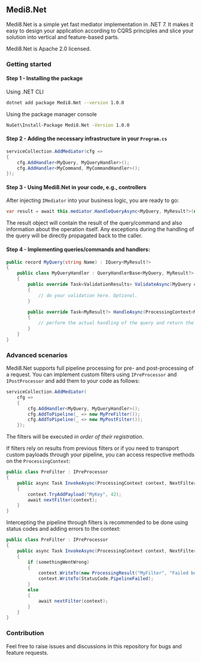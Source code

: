 ﻿## Medi8.Net

Medi8.Net is a simple yet fast mediator implementation in .NET 7.
It makes it easy to design your application according to CQRS principles and slice your solution into vertical and feature-based parts.

Medi8.Net is Apache 2.0 licensed.

### Getting started

#### Step 1 - Installing the package
Using .NET CLI
```bash
dotnet add package Medi8.Net --version 1.0.0
```

Using the package manager console
```bash
NuGet\Install-Package Medi8.Net -Version 1.0.0
```

#### Step 2 - Adding the necessary infrastructure in your `Program.cs`

```csharp
serviceCollection.AddMediator(cfg =>
{
    cfg.AddHandler<MyQuery, MyQueryHandler>();
    cfg.AddHandler<MyCommand, MyCommandHandler>();
});
```

#### Step 3 - Using Medi8.Net in your code, e.g., controllers

After injecting `IMediator` into your business logic, you are ready to go:
```csharp
var result = await this.mediator.HandleQueryAsync<MyQuery, MyResult?>(new MyQuery(...), CancellationToken.None);
```

The result object will contain the result of the query/command and also information about the operation itself.
Any exceptions during the handling of the query will be directly propagated back to the caller.

#### Step 4 - Implementing queries/commands and handlers:
```csharp
public record MyQuery(string Name) : IQuery<MyResult?>
{
    public class MyQueryHandler : QueryHandlerBase<MyQuery, MyResult?>
    {
        public override Task<ValidationResults> ValidateAsync(MyQuery command, CancellationToken token)
        {
            // do your validation here. Optional.
        }

        public override Task<MyResult?> HandleAsync(ProcessingContext<MyQuery, MyResult?> context)
        {
            // perform the actual handling of the query and return the result
        }
    }
}
```

### Advanced scenarios
Medi8.Net supports full pipeline processing for pre- and post-processing of a request.
You can implement custom filters using `IPreProcessor` and `IPostProcessor` and add them to your
code as follows:

```csharp
serviceCollection.AddMediator(
    cfg =>
    {
        cfg.AddHandler<MyQuery, MyQueryHandler>();
        cfg.AddToPipeline(_ => new MyPreFilter());
        cfg.AddToPipeline(_ => new MyPostFilter());
    });
```

The filters will be executed _in order of their registration_.

If filters rely on results from previous filters or if you need to transport custom payloads through your pipeline,
you can access respective methods on the `ProcessingContext`:
```csharp
public class PreFilter : IPreProcessor
{
    public async Task InvokeAsync(ProcessingContext context, NextFilter nextFilter)
    {
        context.TryAddPayload("MyKey", 42);
        await nextFilter(context);
    }
}
```

Intercepting the pipeline through filters is recommended to be done using status codes and adding errors to the context:
```csharp
public class PreFilter : IPreProcessor
{
    public async Task InvokeAsync(ProcessingContext context, NextFilter nextFilter)
    {
        if (somethingWentWrong)
        {
            context.WriteTo(new ProcessingResult("MyFilter", "Failed because of reason..."));
            context.WriteTo(StatusCode.PipelineFailed);
        }
        else
        {
            await nextFilter(context);
        }
    }
}
```

### Contribution

Feel free to raise issues and discussions in this repository for bugs and feature requests.